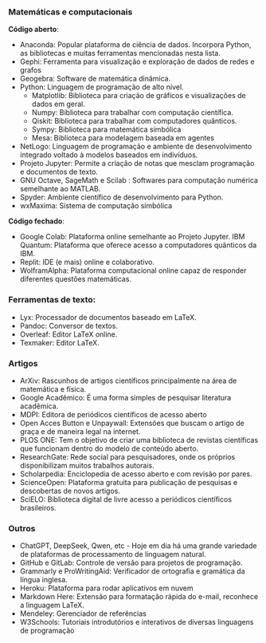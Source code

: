 ### Matemáticas e computacionais
**Código aberto**:
- Anaconda: Popular plataforma de ciência de dados. Incorpora Python, as bibliotecas e muitas ferramentas mencionadas nesta lista.
- Gephi: Ferramenta para visualização e exploração de dados de redes e grafos
- Geogebra: Software de matemática dinâmica.
- Python: Linguagem de programação de alto nível.
  - Matplotlib: Biblioteca para criação de gráficos e visualizações de dados em geral.
  - Numpy: Biblioteca para trabalhar com computação científica.
  - Qiskit: Biblioteca para trabalhar com computadores quânticos.
  - Sympy: Biblioteca para matemática simbólica
  - Mesa: Biblioteca para modelagem baseada em agentes
- NetLogo: Linguagem de programação e ambiente de desenvolvimento integrado voltado à modelos baseados em indivíduos.
- Projeto Jupyter: Permite a criação de notas que mesclam programação e documentos de texto.
- GNU Octave, SageMath e Scilab : Softwares para computação numérica semelhante ao MATLAB.
- Spyder: Ambiente científico de desenvolvimento para Python.
- wxMaxima: Sistema de computação simbólica

**Código fechado**:
- Google Colab: Plataforma online semelhante ao Projeto Jupyter.
  IBM Quantum: Plataforma que oferece acesso a computadores quânticos da IBM.
- Replit: IDE (e mais) online e colaborativo.
- WolframAlpha: Plataforma computacional online capaz de responder diferentes questões matemáticas.

### Ferramentas de texto:
- Lyx: Processador de documentos baseado em LaTeX. 
- Pandoc: Conversor de textos.
- Overleaf: Editor LaTeX online.
- Texmaker: Editor LaTeX.

### Artigos
- ArXiv: Rascunhos de artigos científicos principalmente na área de matemática e física. 
- Google Acadêmico: É uma forma simples de pesquisar literatura acadêmica.
- MDPI: Editora de periódicos científicos de acesso aberto 
- Open Acces Button e Unpaywall: Extensões que buscam o artigo de graça e de maneira legal na internet.
- PLOS ONE: Tem o objetivo de criar uma biblioteca de revistas científicas que funcionam dentro do modelo de conteúdo aberto.
- ResearchGate: Rede social para pesquisadores, onde os próprios disponibilizam muitos trabalhos autorais.
- Scholarpedia: Enciclopedia de acesso aberto e com revisão por pares.
- ScienceOpen: Plataforma gratuita para publicação de pesquisas e descobertas de novos artigos.
- SciELO:  Biblioteca digital de livre acesso a periódicos científicos brasileiros.

### Outros
- ChatGPT, DeepSeek, Qwen, etc - Hoje em dia há uma grande variedade de plataformas de processamento de linguagem natural.
- GitHub e GitLab: Controle de versão para projetos de programação.
- Grammarly e ProWritingAid: Verificador de ortografia e gramática da língua inglesa.
- Heroku: Plataforma para rodar aplicativos em nuvem
- Markdown Here: Extensão para formatação rápida do e-mail, reconhece a linguagem LaTeX.
- Mendeley: Gerenciador de referências
- W3Schools: Tutoriais introdutórios e interativos de diversas linguagens de programação
